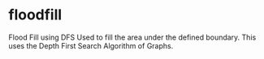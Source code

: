 # floodfill
Flood Fill using DFS
Used to fill the area under the defined boundary. This uses the Depth First Search Algorithm of Graphs.
